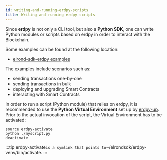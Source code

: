 ```yaml
---
id: writing-and-running-erdpy-scripts
title: Writing and running erdpy scripts
---
```


Since **erdpy** is not only a CLI tool, but also a **Python SDK**, one can write Python modules or scripts based on erdpy in order to interact with the Blockchain.

Some examples can be found at the following location:

- [elrond-sdk-erdpy examples](https://github.com/ElrondNetwork/elrond-sdk-erdpy/tree/master/examples)

The examples include scenarios such as:

- sending transactions one-by-one
- sending transactions in bulk
- deploying and upgrading Smart Contracts
- interacting with Smart Contracts

In order to run a script (Python module) that relies on erdpy, it is recommended to use the **Python Virtual Environment** set up by [erdpy-up](/sdk-and-tools/erdpy/installing-erdpy#install-using-erdpy-up-recommended). Prior to the actual invocation of the script, the Virtual Environment has to be activated:

```
source erdpy-activate
python ./myscript.py
deactivate
```

:::tip
erdpy-activate`is a symlink that points to`~/elrondsdk/erdpy-venv/bin/activate.
:::
